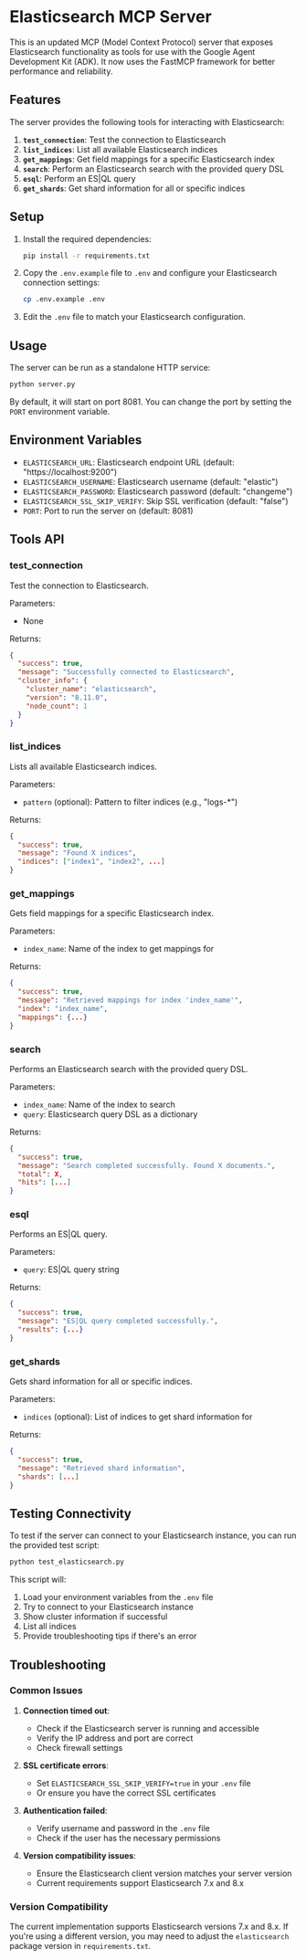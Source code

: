 # Elasticsearch MCP Server

This is an updated MCP (Model Context Protocol) server that exposes Elasticsearch functionality as tools for use with the Google Agent Development Kit (ADK). It now uses the FastMCP framework for better performance and reliability.

## Features

The server provides the following tools for interacting with Elasticsearch:

1. **`test_connection`**: Test the connection to Elasticsearch
2. **`list_indices`**: List all available Elasticsearch indices
3. **`get_mappings`**: Get field mappings for a specific Elasticsearch index
4. **`search`**: Perform an Elasticsearch search with the provided query DSL
5. **`esql`**: Perform an ES|QL query
6. **`get_shards`**: Get shard information for all or specific indices

## Setup

1. Install the required dependencies:
   ```bash
   pip install -r requirements.txt
   ```

2. Copy the `.env.example` file to `.env` and configure your Elasticsearch connection settings:
   ```bash
   cp .env.example .env
   ```

3. Edit the `.env` file to match your Elasticsearch configuration.

## Usage

The server can be run as a standalone HTTP service:

```bash
python server.py
```

By default, it will start on port 8081. You can change the port by setting the `PORT` environment variable.

## Environment Variables

- `ELASTICSEARCH_URL`: Elasticsearch endpoint URL (default: "https://localhost:9200")
- `ELASTICSEARCH_USERNAME`: Elasticsearch username (default: "elastic")
- `ELASTICSEARCH_PASSWORD`: Elasticsearch password (default: "changeme")
- `ELASTICSEARCH_SSL_SKIP_VERIFY`: Skip SSL verification (default: "false")
- `PORT`: Port to run the server on (default: 8081)

## Tools API

### test_connection
Test the connection to Elasticsearch.

Parameters:
- None

Returns:
```json
{
  "success": true,
  "message": "Successfully connected to Elasticsearch",
  "cluster_info": {
    "cluster_name": "elasticsearch",
    "version": "8.11.0",
    "node_count": 1
  }
}
```

### list_indices
Lists all available Elasticsearch indices.

Parameters:
- `pattern` (optional): Pattern to filter indices (e.g., "logs-*")

Returns:
```json
{
  "success": true,
  "message": "Found X indices",
  "indices": ["index1", "index2", ...]
}
```

### get_mappings
Gets field mappings for a specific Elasticsearch index.

Parameters:
- `index_name`: Name of the index to get mappings for

Returns:
```json
{
  "success": true,
  "message": "Retrieved mappings for index 'index_name'",
  "index": "index_name",
  "mappings": {...}
}
```

### search
Performs an Elasticsearch search with the provided query DSL.

Parameters:
- `index_name`: Name of the index to search
- `query`: Elasticsearch query DSL as a dictionary

Returns:
```json
{
  "success": true,
  "message": "Search completed successfully. Found X documents.",
  "total": X,
  "hits": [...]
}
```

### esql
Performs an ES|QL query.

Parameters:
- `query`: ES|QL query string

Returns:
```json
{
  "success": true,
  "message": "ES|QL query completed successfully.",
  "results": {...}
}
```

### get_shards
Gets shard information for all or specific indices.

Parameters:
- `indices` (optional): List of indices to get shard information for

Returns:
```json
{
  "success": true,
  "message": "Retrieved shard information",
  "shards": [...]
}
```

## Testing Connectivity

To test if the server can connect to your Elasticsearch instance, you can run the provided test script:

```bash
python test_elasticsearch.py
```

This script will:
1. Load your environment variables from the `.env` file
2. Try to connect to your Elasticsearch instance
3. Show cluster information if successful
4. List all indices
5. Provide troubleshooting tips if there's an error

## Troubleshooting

### Common Issues

1. **Connection timed out**: 
   - Check if the Elasticsearch server is running and accessible
   - Verify the IP address and port are correct
   - Check firewall settings

2. **SSL certificate errors**:
   - Set `ELASTICSEARCH_SSL_SKIP_VERIFY=true` in your `.env` file
   - Or ensure you have the correct SSL certificates

3. **Authentication failed**:
   - Verify username and password in the `.env` file
   - Check if the user has the necessary permissions

4. **Version compatibility issues**:
   - Ensure the Elasticsearch client version matches your server version
   - Current requirements support Elasticsearch 7.x and 8.x

### Version Compatibility

The current implementation supports Elasticsearch versions 7.x and 8.x. If you're using a different version, you may need to adjust the `elasticsearch` package version in `requirements.txt`.